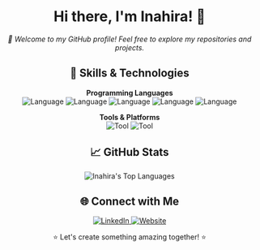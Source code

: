 <h1 align="center">Hi there, I'm Inahira! 👋</h1>

<p align="center">
  <em>🚀 Welcome to my GitHub profile! Feel free to explore my repositories and projects.</em>
</p>

<h2 align="center">🔧 Skills & Technologies</h2>

<p align="center">
  <strong>Programming Languages</strong><br>
  <img src="https://img.shields.io/badge/C++-%2300599C?style=for-the-badge&logo=c%2B%2B&logoColor=white" alt="Language">
  <img src="https://img.shields.io/badge/Python-%2314354C?style=for-the-badge&logo=python&logoColor=white" alt="Language">
  <img src="https://img.shields.io/badge/JavaScript-%23323330?style=for-the-badge&logo=javascript&logoColor=%23F7DF1E" alt="Language">
  <img src="https://img.shields.io/badge/HTML5-%23E34F26?style=for-the-badge&logo=html5&logoColor=white" alt="Language">
  <img src="https://img.shields.io/badge/CSS3-%231572B6?style=for-the-badge&logo=css3&logoColor=white" alt="Language">
</p>
<!--
<p align="center">
  <strong>Frontend Frameworks</strong><br>
  <img src="https://img.shields.io/badge/React-%2320232a?style=for-the-badge&logo=react&logoColor=%2361DAFB" alt="Framework">
  <img src="https://img.shields.io/badge/Angular-%23DD0031?style=for-the-badge&logo=angular&logoColor=white" alt="Framework">
  <img src="https://img.shields.io/badge/Vue.js-%234FC08D?style=for-the-badge&logo=vue.js&logoColor=white" alt="Framework">
  <img src="https://img.shields.io/badge/Bootstrap-%23563D7C?style=for-the-badge&logo=bootstrap&logoColor=white" alt="Framework">
</p>
-->
<p align="center">
  <strong>Tools & Platforms</strong><br>
  <img src="https://img.shields.io/badge/Git-%23F05032?style=for-the-badge&logo=git&logoColor=white" alt="Tool">
  <!--
  <img src="https://img.shields.io/badge/Docker-%232496ED?style=for-the-badge&logo=docker&logoColor=white" alt="Tool">
  -->
  <img src="https://img.shields.io/badge/VSCode-%23007ACC?style=for-the-badge&logo=visual-studio-code&logoColor=white" alt="Tool">
</p>

<h2 align="center">📈 GitHub Stats</h2>

<p align="center">
  <!--<img src="https://github-readme-stats.vercel.app/api?username=Inahira&theme=vue-dark&show_icons=true&hide_border=true&count_private=true" alt="Inahira's Stats">-->
  <img src="https://github-readme-stats.vercel.app/api/top-langs/?username=Inahira&theme=vue-dark&show_icons=true&hide_border=true&layout=compact" alt="Inahira's Top Languages">
</p>

<h2 align="center">🌐 Connect with Me</h2>

<p align="center">
  <a href="https://www.linkedin.com/in/your-linkedin-profile/">
    <img src="https://img.shields.io/badge/LinkedIn-YourLinkedInProfile-blue" alt="LinkedIn">
  </a>
  <a href="https://yourwebsite.com">
    <img src="https://img.shields.io/badge/Website-yourwebsite.com-blue" alt="Website">
  </a>
</p>

<p align="center">⭐️ Let's create something amazing together! ⭐️</p>
